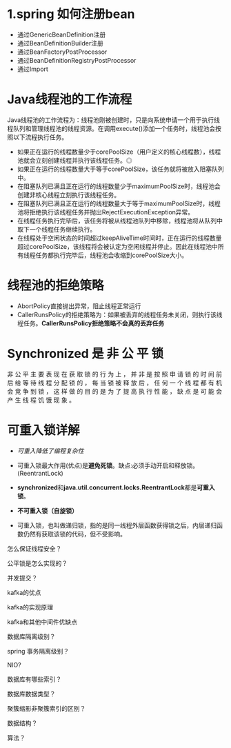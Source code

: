 # 1.spring 如何注册bean

- 通过GenericBeanDefinition注册
- 通过BeanDefinitionBuilder注册
- 通过BeanFactoryPostProcessor
- 通过BeanDefinitionRegistryPostProcessor
- 通过Import



# Java线程池的工作流程

Java线程池的工作流程为：线程池刚被创建时，只是向系统申请一个用于执行线程队列和管理线程池的线程资源。在调用execute()添加一个任务时，线程池会按照以下流程执行任务。

-  如果正在运行的线程数量少于corePoolSize（用户定义的核心线程数），线程池就会立刻创建线程并执行该线程任务。◎
- 如果正在运行的线程数量大于等于corePoolSize，该任务就将被放入阻塞队列中。
-  在阻塞队列已满且正在运行的线程数量少于maximumPoolSize时，线程池会创建非核心线程立刻执行该线程任务。
- 在阻塞队列已满且正在运行的线程数量大于等于maximumPoolSize时，线程池将拒绝执行该线程任务并抛出RejectExecutionException异常。
- 在线程任务执行完毕后，该任务将被从线程池队列中移除，线程池将从队列中取下一个线程任务继续执行。
- 在线程处于空闲状态的时间超过keepAliveTime时间时，正在运行的线程数量超过corePoolSize，该线程将会被认定为空闲线程并停止。因此在线程池中所有线程任务都执行完毕后，线程池会收缩到corePoolSize大小。



# 线程池的拒绝策略

- AbortPolicy直接抛出异常，阻止线程正常运行
- CallerRunsPolicy的拒绝策略为：如果被丢弃的线程任务未关闭，则执行该线程任务。**CallerRunsPolicy拒绝策略不会真的丢弃任务**

# Synchronized 是 非 公 平 锁

非 公 平 主 要 表 现 在 获 取 锁 的 行 为 上 ， 并 非 是 按 照 申 请 锁 的 时 间 前 后 给 等
待 线 程 分 配 锁 的 ， 每 当 锁 被 释 放 后 ， 任 何 一 个 线 程 都 有 机 会 竞 争 到 锁 ，
这 样 做 的 目 的 是 为 了 提 高 执 行 性 能 ， 缺 点 是 可 能 会 产 生 线 程 饥 饿 现 象 。

# 可重入锁详解

- *可重入降低了编程复杂性*

- 可重入锁最大作用(优点)是**避免死锁**。缺点:必须手动开启和释放锁。(ReentrantLock)
- **synchronized**和**java.util.concurrent.locks.ReentrantLock**都是**可重入锁**。
- **不可重入锁（自旋锁）**
- 可重入锁，也叫做递归锁，指的是同一线程外层函数获得锁之后，内层递归函数仍然有获取该锁的代码，但不受影响。



怎么保证线程安全？



公平锁是怎么实现的？



并发提交？



kafka的优点



kafka的实现原理



kafka和其他中间件优缺点



数据库隔离级别？



spring 事务隔离级别？



NIO?



数据库有哪些索引？



数据库数据类型？



聚簇缩影非聚簇索引的区别？



数据结构？



算法？

